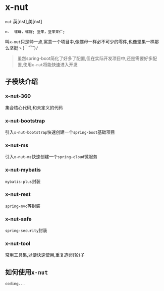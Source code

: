 # x-nut

`nut` 英[nʌt],美[nʌt]

```
n.	螺母，螺帽; 坚果，坚果果仁;
```
叫`x-nut`只是帅一点,寓意一个项目中,像螺母一样必不可少的零件,也像坚果一样那么坚挺ヽ(｀⌒´)ﾉ


> 虽然spring-boot简化了好多了配置,但在实际开发项目中,还是需要好多配置,使用`x-nut`将能快速进入开发

## 子模块介绍

### x-nut-360

集合核心代码,和未定义的代码

### x-nut-bootstrap

引入`x-nut-bootstrap`快速创建一个`spring-boot`基础项目

### x-nut-ms

引入`x-nut-ms`快速创建一个`spring-cloud`微服务

### x-nut-mybatis

`mybatis-plus`封装

### x-nut-rest

`spring-mvc`等封装

### x-nut-safe

`spring-security`封装

### x-nut-tool

常用工具集,以便快速使用,重复造卵(轮)子


## 如何使用`x-nut`

```
coding...
```